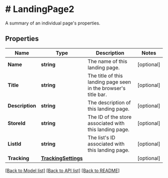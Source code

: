 # # LandingPage2
A summary of an individual page&#39;s properties.

## Properties 


Name | Type | Description | Notes
------------ | ------------- | ------------- | -------------
**Name**| **string** | The name of this landing page.  | [optional]
**Title**| **string** | The title of this landing page seen in the browser&#39;s title bar.  | [optional]
**Description**| **string** | The description of this landing page.  | [optional]
**StoreId**| **string** | The ID of the store associated with this landing page.  | [optional]
**ListId**| **string** | The list&#39;s ID associated with this landing page.  | [optional]
**Tracking**| [**TrackingSettings**](TrackingSettings.md) |   | [optional]


[[Back to Model list]](../../README.md#models) [[Back to API list]](../../README.md#endpoints) [[Back to README]](../../README.md)

